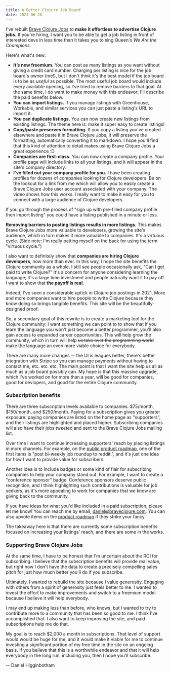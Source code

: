 ```yaml
---
title: A Better Clojure Job Board
date: 2021-06-28
---
```


I've rebuilt [Brave Clojure Jobs](https://jobs.braveclojure.com/) to **make it
effortless to advertise Clojure jobs.** If you're hiring, I want you to be able
to get a job listing in front of interested devs in less time than it takes you
to sing Queen's _We Are the Champions_.

Here's what's new:

* **It’s now freemium.** You can post as many listings as you want without
  giving a credit card number. Charging per listing is nice for the job board's
  owner (me!), but I don't think it's the best model if the job board is to be
  as _useful_ as possible. The most useful job board would include every
  available opening, so I've tried to remove barriers to that goal. At the same
  time, I do want to make money with this endeavor; I'll describe the paid
  benefits below.
* **You can import listings.** If you manage listings with Greenhouse, Workable,
  and similar services you can just paste a listing's URL to import it.
* **You can duplicate listings.** You can now create new listings from existing
  listings. The theme here is: make it super easy to create listings!
* **Copy/paste preserves formatting.** If you copy a listing you've created
  elsewhere and paste it in Brave Clojure Jobs, it will preserve the formatting,
  automatically converting it to markdown. I hope you'll find that this kind of
  attention to detail makes using Brave Clojure Jobs a great experience :D
* **Companies are first-class.** You can now create a company profile. Your
  profile page will include links to all your listings, and it will appear in
  the site's company directory.
* **I've filled out your company profile for you.** I have been creating
  profiles for dozens of companies looking for Clojure developers. Be on the
  lookout for a link from me which will allow you to easily create a Brave
  Clojure Jobs user account associated with your company. The video shows how
  this works. I really want to make it easy for you to connect with a large
  audience of Clojure developers.

If you go through the process of "sign up with pre-filled company profile then
import listing" you could have a listing published in a minute or less.

**Removing barriers to posting listings results in more listings.** This makes Brave
Clojure Jobs more valuable to developers, growing the site's audience, which in
turn makes it more valuable to companies. It's a virtuous cycle. (Side note: I'm
really patting myself on the back for using the term "virtuous cycle.")

I also want to definitely show that **companies are hiring Clojure developers**,
now more than ever. In this way, I hope the site benefits the Clojure community
as a whole. I still see people occasionally ask, "Can I get paid to write
Clojure?" It's a concern for anyone considering learning the language; it's a
large time investment and people naturally want it to pay off. I want to show
that **the payoff is real**.

Indeed, I've seen a considerable uptick in Clojure job postings in 2021. More
and more companies want to hire people to write Clojure because they know doing
so brings tangible benefits. This site will be the beautifully-designed proof.

So, a secondary goal of this rewrite is to create a marketing tool for the
Clojure community: I want something we can point to to show that if you learn
the language you won't just become a better programmer, you'll also gain access
to expanded career opportunities. This will help grow the community, which in
turn will help ~~us take over the programming world~~ make the language an even
more viable choice for everybody.

There are many more changes -- the UI is leagues better, there's better
integration with Stripe so you can manage payments without having to contact me,
etc. etc. etc. The main point is that I want the site help us all as much as a
job board possibly can. My hope is that this massive upgrade, which I've worked
on for more than a year, will be good for companies, good for devlopers, and
good for the entire Clojure community.

### Subscription benefits

There are three subscription levels available to companies: $75/month,
$150/month, and $250/month. Paying for a subscription gives you greater
exposure: paying companies are listed on the home page as "supporters", and
their listings are highlighted and placed higher. Subscribing companies will
also have their jobs tweeted and sent to the Brave Clojure Jobs mailing list.

Over time I want to continue increasing supporters' reach by placing listings in
more channels. For example, on the [public product
roadmap](https://trello.com/b/KLvxGv7u/product-roadmap), one of the first items
is "post bi-weekly job roundup to reddit.", and it's just one idea for how I
want to provide value for subscribers.

Another idea is to include badges or some kind of flair for subscribing
companies to help your company stand out. For example, I want to create a
"conference sponsor" badge. Conference sponsors deserve public recognition, and
I think highlighting such contributions is valuable for job seekers, as it's
more appealing to work for companies that we know are giving back to the
community.

If you have ideas for what you'd like included in a paid subscription, please
let me know! You can reach me by email,
[daniel@braveclojure.com](mailto:daniel@braveclojure.com). You can also upvote
items on the [product roadmap](https://trello.com/b/KLvxGv7u/product-roadmap) if
they strike your fancy.

The takeaway here is that there are currently some subscription benefits focused
on increasing your listings' reach, and there are some in the works.

### Supporting Brave Clojure Jobs

At the same time, I have to be honest that I'm uncertain about the ROI for
subscribing. I believe that the subscription benefits will provide real value,
but right now I don't have the data to create a precisely compelling sales pitch
for just how much better you'll do if you subscribe.

Ultimately, I wanted to rebuild the site because I value generosity. Engaging
with others from a spirit of generosity just feels better to me. I wanted to
invest the effort to make improvements and switch to a freemium model because I
believe it will help everybody.

I may end up making less than before, who knows, but I wanted to try to
contribute more to a community that has been so good to me. I think I've
accomplished that. I also want to keep improving the site, and paid
subscriptions help me do that.

My goal is to reach $2,000 a month in subscriptions. That level of support would
would be huge for me, and it would make it viable for me to continue investing a
significant portion of my free time in the site on an ongoing basis. If you
believe that this is a worthwhile endeavor and that it will help everybody in
the long run, including you, then I hope you'll subscribe.

-- Daniel Higginbotham
